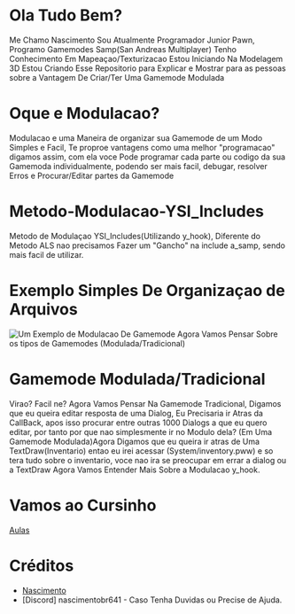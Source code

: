 # Ola Tudo Bem?
Me Chamo Nascimento Sou Atualmente Programador Junior Pawn, Programo Gamemodes Samp(San Andreas Multiplayer)
Tenho Conhecimento Em Mapeaçao/Texturizacao Estou Iniciando Na Modelagem 3D
Estou Criando Esse Repositorio para Explicar e Mostrar para as pessoas sobre a Vantagem De Criar/Ter Uma Gamemode Modulada


# Oque e Modulacao?
Modulacao e uma Maneira de organizar sua Gamemode de um Modo Simples e Facil, Te proproe vantagens como uma melhor "programacao" digamos assim, 
com ela voce Pode programar cada parte ou codigo da sua Gamemoda individualmente, podendo ser mais facil, debugar, resolver Erros e Procurar/Editar partes da Gamemode 

# Metodo-Modulacao-YSI_Includes
Metodo de Modulaçao YSI_Includes(Utilizando y_hook), Diferente do Metodo ALS nao precisamos Fazer um "Gancho" na include a_samp, sendo mais facil de utilizar. 

# Exemplo Simples De Organizaçao de Arquivos
![Um Exemplo de Modulacao De Gamemode](../Imagens/Gamemodes1.png)
Agora Vamos Pensar Sobre os tipos de Gamemodes (Modulada/Tradicional)

# Gamemode Modulada/Tradicional
Virao? Facil ne? Agora Vamos Pensar Na Gamemode Tradicional, Digamos que eu queira editar resposta de uma Dialog, Eu Precisaria ir Atras da CallBack, apos isso procurar entre outras 1000 Dialogs a que eu quero editar, por tanto por que nao simplesmente ir no Modulo dela? (Em Uma Gamemode Modulada)Agora Digamos que eu queira ir atras de Uma TextDraw(Inventario) entao eu irei acessar (System/inventory.pww) e so tera tudo sobre o inventario, voce nao ira se preocupar em errar a dialog ou a TextDraw Agora Vamos Entender Mais Sobre a Modulacao y_hook.

# Vamos ao Cursinho
 [Aulas](aula)

# Créditos
- [Nascimento](https://github.com/NascimentoSamp)
- [Discord] nascimentobr641 - Caso Tenha Duvidas ou Precise de Ajuda.
